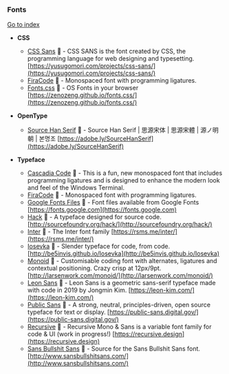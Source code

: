### Fonts
[Go to index](https://github.com/cdleon/awesome-front-end#index)

- **CSS**

  * [CSS Sans](https://github.com/yusugomori/csssans) :gift_heart: - CSS SANS is the font created by CSS, the programming language for web designing and typesetting. [https://yusugomori.com/projects/css-sans/](https://yusugomori.com/projects/css-sans/)
  * [FiraCode](https://github.com/tonsky/FiraCode) :gift_heart: - Monospaced font with programming ligatures.
  * [Fonts.css](https://github.com/zenozeng/fonts.css) :gift_heart: - OS Fonts in your browser [https://zenozeng.github.io/fonts.css/](https://zenozeng.github.io/fonts.css/)

- **OpenType**

  * [Source Han Serif](https://github.com/adobe-fonts/source-han-serif) :gift_heart: - Source Han Serif | 思源宋体 | 思源宋體 | 源ノ明朝 | 본명조 [https://adobe.ly/SourceHanSerif](https://adobe.ly/SourceHanSerif)

- **Typeface**

  * [Cascadia Code](https://github.com/microsoft/cascadia-code) :gift_heart: - This is a fun, new monospaced font that includes programming ligatures and is designed to enhance the modern look and feel of the Windows Terminal. 
  * [FiraCode](https://github.com/tonsky/FiraCode) :gift_heart: - Monospaced font with programming ligatures.
  * [Google Fonts Files](https://github.com/google/fonts) :gift_heart: - Font files available from Google Fonts [https://fonts.google.com](https://fonts.google.com)
  * [Hack](https://github.com/chrissimpkins/Hack) :gift_heart: - A typeface designed for source code. [http://sourcefoundry.org/hack/](http://sourcefoundry.org/hack/)
  * [Inter](https://github.com/rsms/inter) :gift_heart: - The Inter font family [https://rsms.me/inter/](https://rsms.me/inter/)
  * [Iosevka](https://github.com/be5invis/Iosevka) :gift_heart: - Slender typeface for code, from code. [http://be5invis.github.io/Iosevka](http://be5invis.github.io/Iosevka)
  * [Monoid](https://github.com/larsenwork/monoid) :gift_heart: - Customisable coding font with alternates, ligatures and contextual positioning. Crazy crisp at 12px/9pt. [http://larsenwork.com/monoid/](http://larsenwork.com/monoid/)
  * [Leon Sans](https://github.com/cmiscm/leonsans) :gift_heart: - Leon Sans is a geometric sans-serif typeface made with code in 2019 by Jongmin Kim. [https://leon-kim.com/](https://leon-kim.com/)
  * [Public Sans](https://github.com/uswds/public-sans) :gift_heart: - A strong, neutral, principles-driven, open source typeface for text or display. [https://public-sans.digital.gov/](https://public-sans.digital.gov/)
  * [Recursive](https://github.com/arrowtype/recursive/) :gift_heart: - Recursive Mono & Sans is a variable font family for code & UI (work in progress!) [https://recursive.design](https://recursive.design)
  * [Sans Bullshit Sans](https://github.com/RoelN/SansBullshitSans) :gift_heart: - Source for the Sans Bullshit Sans font. [http://www.sansbullshitsans.com/](http://www.sansbullshitsans.com/)
